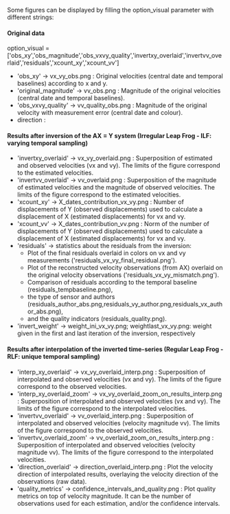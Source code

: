 
Some figures can be displayed by filling the option_visual parameter with different strings:

#### Original data
option_visual = ['obs_xy','obs_magnitude','obs_vxvy_quality','invertxy_overlaid','invertvv_overlaid','residuals','xcount_xy','xcount_vv']

- 'obs_xy' -> vx_vy_obs.png : Original velocities (central date and temporal baselines) according to x and y.
- 'original_magnitude' -> vv_obs.png : Magnitude of the original velocities (central date and temporal baselines).
- 'obs_vxvy_quality' -> vv_quality_obs.png : Magnitude of the original velocity with measurement error (central date and colour).
- direction : 

#### Results after inversion of the AX = Y system (Irregular Leap Frog - ILF: varying temporal sampling)

- 'invertxy_overlaid' -> vx_vy_overlaid.png : Superposition of estimated and observed velocities (vx and vy). The limits of the figure
  correspond to the estimated velocities.
- 'invertvv_overlaid' -> vv_overlaid.png : Superposition of the magnitude of estimated velocities and the magnitude of observed
  velocities. The limits of the figure correspond to the estimated velocities.
- 'xcount_xy' -> X_dates_contribution_vx_vy.png : Number of displacements of Y (observed displacements) used to
  calculate a displacement of X (estimated displacements) for vx and vy.
- 'xcount_vv' -> X_dates_contribution_vv.png : Norm of the number of displacements of Y (observed displacements) used to
  calculate a displacement of X (estimated displacements) for vx and vy.
- 'residuals' -> statistics about the residuals from the inversion:
    - Plot of the final residuals overlaid in colors on vx and vy measurements ('residuals_vx_vy_final_residual.png').
    - Plot of the reconstructed velocity observations (from AX) overlaid on the original velocity observations ('residuals_vx_vy_mismatch.png').
    - Comparison of residuals according to the temporal baseline (residuals_tempbaseline.png),
    - the type of sensor and authors (residuals_author_abs.png,residuals_vy_author.png,residuals_vx_author_abs.png),
    - and the quality indicators (residuals_quality.png).
- 'invert_weight' -> weight_ini_vx_vy.png; weightlast_vx_vy.png: weight given in the first and last iteration of the inversion, respectively

#### Results after interpolation of the inverted time-series (Regular Leap Frog - RLF: unique temporal sampling)
- 'interp_xy_overlaid' -> vx_vy_overlaid_interp.png : Superposition of interpolated and observed velocities (vx and vy). The limits of the figure
  correspond to the observed velocities. 
- 'interp_xy_overlaid_zoom' -> vx_vy_overlaid_zoom_on_results_interp.png : Superposition of interpolated and observed velocities (vx and vy). The limits of the figure
  correspond to the interpolated velocities. 
- 'invertvv_overlaid' -> vv_overlaid_interp.png : Superposition of interpolated and observed velocities (velocity magnitude vv). The limits of the figure
  correspond to the observed velocities. 
- 'invertvv_overlaid_zoom' -> vv_overlaid_zoom_on_results_interp.png : Superposition of interpolated and observed velocities (velocity magnitude vv). The limits of the figure
  correspond to the interpolated velocities. 
- 'direction_overlaid' -> direction_overlaid_interp.png : Plot the velocity direction of interpolated results, overlaying the velocity direction of the observations (raw data).
- 'quality_metrics' ->  confidence_intervals_and_quality.png : Plot quality metrics on top of velocity magnitude. It can be the number of observations used for each estimation, and/or the confidence intervals.